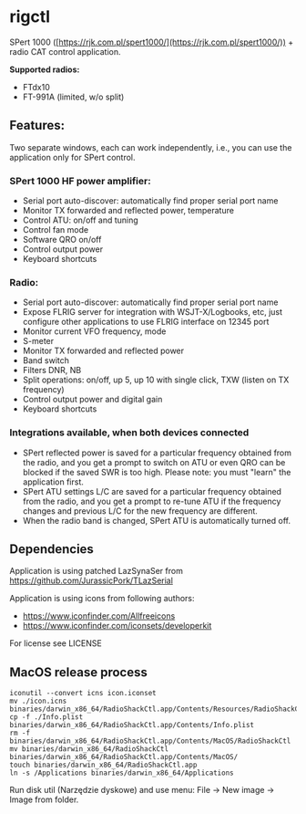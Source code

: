 # rigctl

SPert 1000 ([https://rjk.com.pl/spert1000/](https://rjk.com.pl/spert1000/)) + radio CAT control application.

**Supported radios:**

* FTdx10
* FT-991A (limited, w/o split)

## Features:

Two separate windows, each can work independently, i.e., you can use the application only for SPert control.

### SPert 1000 HF power amplifier:

* Serial port auto-discover: automatically find proper serial port name
* Monitor TX forwarded and reflected power, temperature
* Control ATU: on/off and tuning
* Control fan mode
* Software QRO on/off
* Control output power
* Keyboard shortcuts

### Radio:

* Serial port auto-discover: automatically find proper serial port name
* Expose FLRIG server for integration with WSJT-X/Logbooks, etc, just configure other applications to use FLRIG interface on 12345 port
* Monitor current VFO frequency, mode
* S-meter
* Monitor TX forwarded and reflected power
* Band switch
* Filters DNR, NB
* Split operations: on/off, up 5, up 10 with single click, TXW (listen on TX frequency)
* Control output power and digital gain
* Keyboard shortcuts

### Integrations available, when both devices connected

* SPert reflected power is saved for a particular frequency obtained from the radio, and you get a prompt to switch on ATU or even QRO can be blocked if the saved SWR is too high. Please note: you must "learn" the application first.
* SPert ATU settings L/C are saved for a particular frequency obtained from the radio, and you get a prompt to re-tune ATU if the frequency changes and previous L/C for the new frequency are different.
* When the radio band is changed, SPert ATU is automatically turned off.

## Dependencies

Application is using patched LazSynaSer from https://github.com/JurassicPork/TLazSerial

Application is using icons from following authors:
* https://www.iconfinder.com/Allfreeicons
* https://www.iconfinder.com/iconsets/developerkit

For license see LICENSE

## MacOS release process

```
iconutil --convert icns icon.iconset
mv ./icon.icns binaries/darwin_x86_64/RadioShackCtl.app/Contents/Resources/RadioShackCtl.icns
cp -f ./Info.plist binaries/darwin_x86_64/RadioShackCtl.app/Contents/Info.plist
rm -f binaries/darwin_x86_64/RadioShackCtl.app/Contents/MacOS/RadioShackCtl
mv binaries/darwin_x86_64/RadioShackCtl binaries/darwin_x86_64/RadioShackCtl.app/Contents/MacOS/
touch binaries/darwin_x86_64/RadioShackCtl.app
ln -s /Applications binaries/darwin_x86_64/Applications
```

Run disk util (Narzędzie dyskowe) and use menu: File -> New image -> Image from folder.

